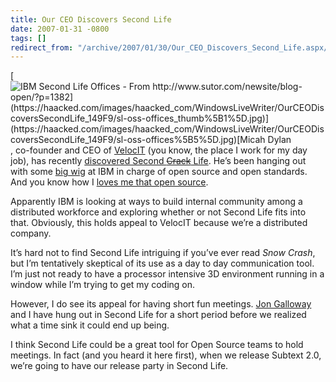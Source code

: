 ```yaml
---
title: Our CEO Discovers Second Life
date: 2007-01-31 -0800
tags: []
redirect_from: "/archive/2007/01/30/Our_CEO_Discovers_Second_Life.aspx/"
---
```


[![IBM Second Life Offices - From
http://www.sutor.com/newsite/blog-open/?p=1382](https://haacked.com/images/haacked_com/WindowsLiveWriter/OurCEODiscoversSecondLife_149F9/sl-oss-offices_thumb%5B1%5D.jpg)](https://haacked.com/images/haacked_com/WindowsLiveWriter/OurCEODiscoversSecondLife_149F9/sl-oss-offices%5B5%5D.jpg)[Micah
Dylan](https://haacked.com/images/haacked_com/WindowsLiveWriter/OurCEODiscoversSecondLife_149F9/sl-oss-offices%5B2%5D.jpg "Micah Dylan’s Blog"),
co-founder and CEO of [VelocIT](http://veloc-it.com/ "VelocIT") (you
know, the place I work for my day job), has recently [discovered Second
~~Crack~~
Life](http://micahdylan.com/archive/2007/01/31/Second-Life-Second-Office.aspx "Second Life").
He’s been hanging out with some [big
wig](http://www.sutor.com/newsite/blog-open/index.php "Bob Sutor") at
IBM in charge of open source and open standards. And you know how I
[loves me that open
source](https://haacked.com/category/32.aspx "Open Source Category").

Apparently IBM is looking at ways to build internal community among a
distributed workforce and exploring whether or not Second Life fits into
that. Obviously, this holds appeal to VelocIT because we’re a
distributed company.

It’s hard not to find Second Life intriguing if you’ve ever read *Snow
Crash*, but I’m tentatively skeptical of its use as a day to day
communication tool. I’m just not ready to have a processor intensive 3D
environment running in a window while I’m trying to get my coding on.

However, I do see its appeal for having short fun meetings. [Jon
Galloway](http://weblogs.asp.net/jgalloway/ "Jon Galloway’s Blog") and I
have hung out in Second Life for a short period before we realized what
a time sink it could end up being.

I think Second Life could be a great tool for Open Source teams to hold
meetings. In fact (and you heard it here first), when we release Subtext
2.0, we’re going to have our release party in Second Life.

